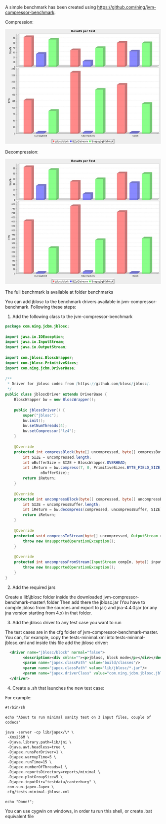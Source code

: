 A simple benchmark has been created using  https://github.com/ning/jvm-compressor-benchmark.

Compression:

![alt text](https://github.com/Blosc/jblosc/blob/master/benchmarks/2017_04_06_20_06_l7_s0_4threads_lz4/testcase0.jpg "Compression")

Decompression:

![alt text](https://github.com/Blosc/jblosc/blob/master/benchmarks/2017_04_06_20_06_l7_s0_4threads_lz4/testcase1.jpg "Decompression")

The full benchmark is available at folder benchmarks

You can add jblosc to the benchmark drivers available in jvm-compressor-benchmark. Following these steps:

1. Add the following class to the jvm-compressor-benchmark

```java
package com.ning.jcbm.jblosc;

import java.io.IOException;
import java.io.InputStream;
import java.io.OutputStream;

import com.jblosc.BloscWrapper;
import com.jblosc.PrimitiveSizes;
import com.ning.jcbm.DriverBase;

/**
 * Driver for jblosc codec from [https://github.com/blosc/jblosc].
 */
public class jbloscDriver extends DriverBase {
	BloscWrapper bw = new BloscWrapper();

	public jbloscDriver() {
		super("jblosc");
		bw.init();
		bw.setNumThreads(4);
		bw.setCompressor("lz4");
	}

	@Override
	protected int compressBlock(byte[] uncompressed, byte[] compressBuffer) throws IOException {
		int SIZE = uncompressed.length;
		int oBufferSize = SIZE + BloscWrapper.OVERHEAD;
		int iReturn = bw.compress(7, 0, PrimitiveSizes.BYTE_FIELD_SIZE, uncompressed, SIZE, compressBuffer,
				oBufferSize);
		return iReturn;
	}

	@Override
	protected int uncompressBlock(byte[] compressed, byte[] uncompressBuffer) throws IOException {
		int SIZE = uncompressBuffer.length;
		int iReturn = bw.decompress(compressed, uncompressBuffer, SIZE);
		return iReturn;
	}

	@Override
	protected void compressToStream(byte[] uncompressed, OutputStream rawOut) throws IOException {
		throw new UnsupportedOperationException();
	}

	@Override
	protected int uncompressFromStream(InputStream compIn, byte[] inputBuffer) throws IOException {
		throw new UnsupportedOperationException();
	}
}
```

2. Add the required jars

Create a lib\jblosc folder inside the downloaded jvm-compressor-benchmark-master\ folder
Then add there the jblosc.jar (You have to compile jblosc from the sources and export to jar) and jna-4.4.0.jar (or any jna version starting from 4.x) in that folder.

3. Add the jblosc driver to any test case you want to run

The test cases are in the cfg folder of jvm-compressor-benchmark-master. You can, for example, copy the tests-minimal.xml into tests-minimal-jblosc.xml and inside this file add the jblosc driver:

```xml
  <driver name="jblosc/block" normal="false">
        <description><div xmlns=""><p>jblosc, block mode</p></div></description>
        <param name="japex.classPath" value="build/classes"/>
        <param name="japex.classPath" value="lib/jblosc/*.jar"/>
        <param name="japex.driverClass" value="com.ning.jcbm.jblosc.jbloscDriver"/>
  </driver>
```

4. Create a .sh that launches the new test case:

For example:

```
#!/bin/sh
 
echo "About to run minimal sanity test on 3 input files, couple of codecs"

java -server -cp lib/japex/\* \
 -Xmx256M \
 -Djava.library.path=lib/jni \
 -Djava.awt.headless=true \
 -Djapex.runsPerDriver=1 \
 -Djapex.warmupTime=5 \
 -Djapex.runTime=15 \
 -Djapex.numberOfThreads=1 \
 -Djapex.reportsDirectory=reports/minimal \
 -Djapex.plotGroupSize=5 \
 -Djapex.inputDir="testdata/canterbury" \
 com.sun.japex.Japex \
 cfg/tests-minimal-jblosc.xml

echo "Done!";
```

You can use cygwin on windows, in order tu run this shell, or create .bat equivalent file
